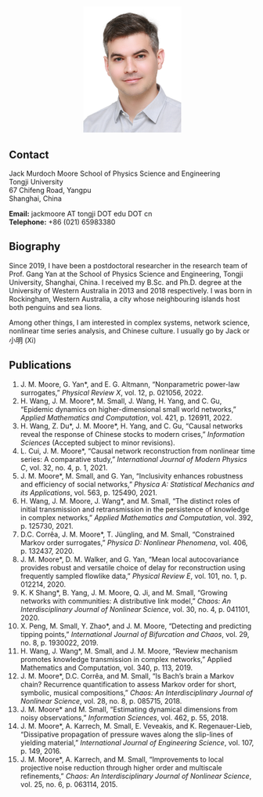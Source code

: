 <div style="text-align: center"><img src="jack-2021-12-02.jpg" alt="Jack Murdoch Moore" width="200" /></div>

## Contact
Jack Murdoch Moore
School of Physics Science and Engineering  
Tongji University  
67 Chifeng Road, Yangpu  
Shanghai, China

**Email:** jackmoore AT tongji DOT edu DOT cn  
**Telephone:**  +86 (021) 65983380  

## Biography
Since 2019, I have been a postdoctoral researcher in the research team of Prof. Gang Yan at the School of Physics Science and Engineering, Tongji University, Shanghai, China. I received my B.Sc. and Ph.D. degree at the University of Western Australia in 2013 and 2018 respectively. I was born in Rockingham, Western Australia, a city whose neighbouring islands host both penguins and sea lions.

Among other things, I am interested in complex systems, network science, nonlinear time series analysis, and Chinese culture. I usually go by Jack or 小明 (Xi)

## Publications

1. J. M. Moore, G. Yan*, and E. G. Altmann, “Nonparametric power-law surrogates,” *Physical Review X*, vol. 12, p. 021056, 2022.
1. H. Wang, J. M. Moore*, M. Small, J. Wang, H. Yang, and C. Gu, “Epidemic dynamics on higher-dimensional small world networks,” *Applied Mathematics and Computation*, vol. 421, p. 126911, 2022.
1. H. Wang, Z. Du*, J. M. Moore*, H. Yang, and C. Gu, “Causal networks reveal the response of Chinese stocks to modern crises,” *Information Sciences* (Accepted subject to minor revisions).
1. L. Cui, J. M. Moore*, “Causal network reconstruction from nonlinear time series: A comparative study,” *International Journal of Modern Physics C*, vol. 32, no. 4, p. 1, 2021.
1. J. M. Moore*, M. Small, and G. Yan, “Inclusivity enhances robustness and efficiency of social networks,” *Physica A: Statistical Mechanics and its Applications*, vol. 563, p. 125490, 2021.
1. H. Wang, J. M. Moore, J. Wang*, and M. Small, “The distinct roles of initial transmission and retransmission in the persistence of knowledge in complex networks,” *Applied Mathematics and Computation*, vol. 392, p. 125730, 2021.
1. D.C. Corrêa, J. M. Moore*, T. Jüngling, and M. Small, “Constrained Markov order surrogates,” *Physica D: Nonlinear Phenomena*, vol. 406, p. 132437, 2020.
1. J. M. Moore*, D. M. Walker, and G. Yan, “Mean local autocovariance provides robust and versatile choice of delay for reconstruction using frequently sampled flowlike data,” *Physical Review E*, vol. 101, no. 1, p. 012214, 2020.
1. K. K Shang*, B. Yang, J. M. Moore, Q. Ji, and M. Small, “Growing networks with communities: A distributive link model,” *Chaos: An Interdisciplinary Journal of Nonlinear Science*, vol. 30, no. 4, p. 041101, 2020.
1. X. Peng, M. Small, Y. Zhao*, and J. M. Moore, “Detecting and predicting tipping points,” *International Journal of Bifurcation and Chaos*, vol. 29, no. 8, p. 1930022, 2019.
1. H. Wang, J. Wang*, M. Small, and J. M. Moore, “Review mechanism promotes knowledge transmission in complex networks,” Applied Mathematics and Computation, vol. 340, p. 113, 2019.
1. J. M. Moore*, D.C. Corrêa, and M. Small, “Is Bach’s brain a Markov chain? Recurrence quantification to assess Markov order for short, symbolic, musical compositions,” *Chaos: An Interdisciplinary Journal of Nonlinear Science*, vol. 28, no. 8, p. 085715, 2018.
1. J. M. Moore* and M. Small, “Estimating dynamical dimensions from noisy observations,” *Information Sciences*, vol. 462, p. 55, 2018.
1. J. M. Moore*, A. Karrech, M. Small, E. Veveakis, and K. Regenauer-Lieb, “Dissipative propagation of pressure waves along the slip-lines of yielding material,” *International Journal of Engineering Science*, vol. 107, p. 149, 2016.
1. J. M. Moore*, A. Karrech, and M. Small, “Improvements to local projective noise reduction through higher order and multiscale refinements,” *Chaos: An Interdisciplinary Journal of Nonlinear Science*, vol. 25, no. 6, p. 063114, 2015.
